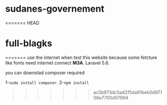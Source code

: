 # sudanes-governement
<<<<<<< HEAD
# full-blagks
=======
use the internet when test this website because some fetcture like fonts need internet connect **M3A**.
Laravel 5.6.

you can downolad composer required

1-<code>sudo install composer</code>.
2-<code>npm install</code>
>>>>>>> ac5b973dc5a42f5da91beb0d97106e7700d07694
